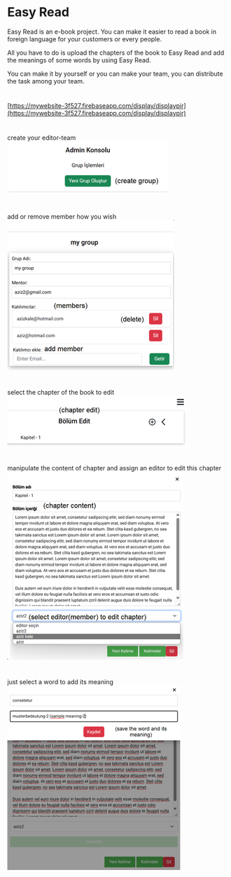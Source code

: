 # Easy Read

Easy Read is an e-book project. You can make it easier to read a book in foreign language for your customers or every people.

All you have to do is upload the chapters of the book to Easy Read and add the meanings of some words by using Easy Read.

You can make it by yourself or you can make your team, you can distribute the task among your team.
#
[https://mywebsite-3f527.firebaseapp.com/display/displaypir](https://mywebsite-3f527.firebaseapp.com/display/displaypir)
 #
 
  create your editor-team 
![Image Description](./src/assets/readmepics/1.png)

#

add or remove member how you wish
![Image Description](./src/assets/readmepics/2.png)

#

select the chapter of the book to edit
![Image Description](./src/assets/readmepics/3.png)

#
manipulate the content of chapter and assign an editor to edit this chapter
![Image Description](./src/assets/readmepics/4.png)
#
just select a word to add its meaning
![Image Description](./src/assets/readmepics/5.png)
#
